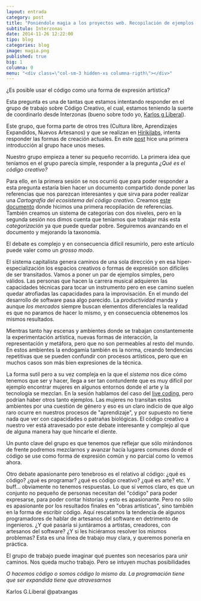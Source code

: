 ```yaml
---
layout: entrada
category: post
title: "Poniéndole magia a los proyectos web. Recopilación de ejemplos de Javascript"
subtitulo: Interzonas
date: 2014-11-26 12:22:00
tipo: blog
categories: blog
image: magia.png
published: true
big: 1
columna: 0
menu: "<div class=\"col-sm-3 hidden-xs columna-rigth\"></div>"
---
```



¿Es posible usar el código como una forma de expresión artística?


<!--mas-->

Esta pregunta es una de tantas que estamos intentando responder en el grupo de trabajo sobre Código Creativo, el cual, estamos teniendo la suerte de coordinarlo desde Interzonas (bueno sobre todo yo, [Karlos g Liberal](https://twitter.com/patxangas)).

Este grupo, que forma parte de otros tres (Cultura libre, Aprendizajes Expandidos, Nuevos Artesanos) y que se realizan en [Hirikilabs](http://hirikilabs.tabakalera.eu/), intenta responder las formas de creación actuales. En este [post](http://blog.elfilo.net/articles/iniciamos-grupo-de-trabajo-sobre-c-digo-creativo-en-hirikilabs/) hice una primera introducción al grupo hace unos meses.

Nuestro grupo empieza a tener su pequeño recorrido. La primera idea que teníamos en el grupo parecía simple, responder a la pregunta *¿Qué es el código creativo?*

Para ello, en la primera sesión se nos ocurrió que para poder responder a esta pregunta estaría bien hacer un documento compartido donde poner las referencias que nos parezcan interesantes y que sirva para poder realizar una *Cartografía del ecosistema del código creativo*. Creamos [este documento](https://docs.google.com/spreadsheets/d/1CUbI6_OxTLjyHadK3bLHj6CZf13g9ktnzrizvV5t0JM/pubhtml?gid=0&single=true) donde hicimos una primera recopilación de referencias. También creamos un sistema de categorías con dos niveles, pero en la segunda sesión nos dimos cuenta que teníamos que trabajar más esta *categorización* ya que puede quedar pobre. Seguiremos avanzando en el documento y mejorando la taxonomía.

El debate es complejo y en consecuencia difícil resumirlo, pero este artículo puede valer como un *grosso modo*.

El sistema capitalista genera caminos de una sola dirección y en esa hiper-especialización los espacios creativos o formas de expresión son difíciles de ser transitados. Vamos a poner un par de ejemplos simples, pero válidos. Las personas que hacen la carrera musical adquieren las capacidades técnicas para tocar un instrumento pero en ese camino suelen quedar atrofiadas las capacidades para la improvisación. En el mundo del desarrollo de software pasa algo parecido. La *productividad* manda y aunque *los mercados* siempre buscan elementos diferenciales la realidad es que no paramos de hacer lo mismo, y en consecuencia obtenemos los mismos resultados.

Mientras tanto hay escenas y ambientes donde se trabajan constantemente la experimentación artística, nuevas formas de interacción, la representación y metáfora, pero que no son permeables al resto del mundo. En estos ambientes la endogamia también es la norma, creando tendencias repetitivas que se pueden confundir con procesos artísticos, pero que en muchos casos son más bien expresiones de la técnica.

La forma sutil pero a su vez compleja en la que el *sistema* nos dice cómo tenemos que ser y hacer, llega a ser tan contundente que es muy difícil por ejemplo encontrar mujeres en algunos entornos donde el arte y la tecnología se mezclan. En la sesión hablamos del caso del [live coding](http://toplap.org/), pero podrían haber otros tanto ejemplos. Las mujeres no transitan estos ambientes por una cuestión de género y eso es un claro indicio de que algo raro ocurre en nuestros procesos de "aprendizaje", y por supuesto no tiene nada que ver con capacidades o patrañas biológicas. El código creativo a nuestro ver está atravesado por este debate interesante y complejo al que de alguna manera hay que hincarle el diente.

Un punto clave del grupo es que tenemos que reflejar que sólo mirándonos de frente podremos mezclarnos y avanzar hacía lugares comunes donde el código se use como forma de expresión común y no parcial como lo vemos ahora.

Otro debate apasionante pero tenebroso es el relativo al código: ¿qué es código? ¿qué es programar? ¿qué es código creativo? ¿qué es arte? etc. Y buff... obviamente no tenemos respuestas. Lo que sí vemos claro, es que un conjunto no pequeño de personas necesitan del "código" para poder expresarse, para poder contar historias y esto es apasionante. Pero no sólo es apasionante por los resultados finales en "obras artísticas", sino también en la forma de escribir código. Aquí rescatamos la tendencia de algunos programadores de hablar de artesanos del software en detrimento de ingenieros. ¿Y qué pasaría si juntáramos a artistas, creadores, con artesanos del software? ¿Y si les hiciéramos resolver los mismos problemas? Esta es una línea de trabajo muy clara, y queremos ponerla en práctica.

El grupo de trabajo puede imaginar qué puentes son necesarios para unir caminos. Nos queda mucho trabajo. Pero se intuyen muchas posibilidades


*O hacemos código o somos código lo mismo da. La programación tiene que ser expandida tiene que atravesarnos*

Karlos G.Liberal
@patxangas


